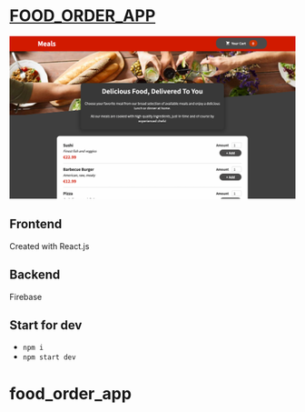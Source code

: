 # [FOOD_ORDER_APP](https://food-order-app1.netlify.app/)
![Demo](https://github.com/KrystynaMil/food_order_app/blob/main/src/assets/Screenshot.png)
## Frontend 
Created with React.js 
## Backend 
Firebase
## Start for dev
- `npm i`
- `npm start dev`
# food_order_app
